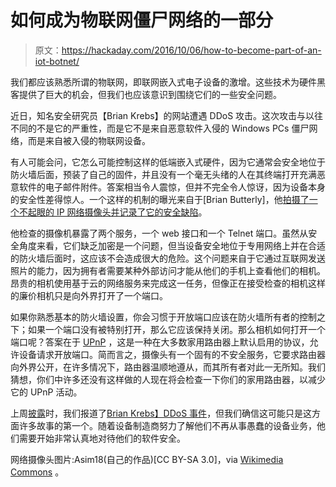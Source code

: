 # 如何成为物联网僵尸网络的一部分

> 原文：<https://hackaday.com/2016/10/06/how-to-become-part-of-an-iot-botnet/>

我们都应该熟悉所谓的物联网，即联网嵌入式电子设备的激增。这些技术为硬件黑客提供了巨大的机会，但我们也应该意识到围绕它们的一些安全问题。

近日，知名安全研究员【Brian Krebs】的网站遭遇 DDoS 攻击。这次攻击与以往不同的不是它的严重性，而是它不是来自恶意软件入侵的 Windows PCs 僵尸网络，而是来自被入侵的物联网设备。

有人可能会问，它怎么可能控制这样的低端嵌入式硬件，因为它通常会安全地位于防火墙后面，预装了自己的固件，并且没有一个毫无头绪的人在其终端打开充满恶意软件的电子邮件附件。答案相当令人震惊，但并不完全令人惊讶，因为设备本身的安全性差得惊人。一个这样的机制的曝光来自于[Brian Butterly]，他[拍摄了一个不起眼的 IP 网络摄像头并记录了它的安全缺陷](https://www.insinuator.net/2016/10/how-to-become-part-of-an-iot-botnet/)。

他检查的摄像机暴露了两个服务，一个 web 接口和一个 Telnet 端口。虽然从安全角度来看，它们缺乏加密是一个问题，但当设备安全地位于专用网络上并在合适的防火墙后面时，这应该不会造成很大的危险。这个问题来自于它通过互联网发送照片的能力，因为拥有者需要某种外部访问才能从他们的手机上查看他们的相机。昂贵的相机使用基于云的网络服务来完成这一任务，但像正在接受检查的相机这样的廉价相机只是向外界打开了一个端口。

如果你熟悉基本的防火墙设置，你会习惯于开放端口应该在防火墙所有者的控制之下；如果一个端口没有被特别打开，那么它应该保持关闭。那么相机如何打开一个端口呢？答案在于 [UPnP](https://en.wikipedia.org/wiki/Universal_Plug_and_Play) ，这是一种在大多数家用路由器上默认启用的协议，允许设备请求开放端口。简而言之，摄像头有一个固有的不安全服务，它要求路由器向外界公开，在许多情况下，路由器温顺地遵从，而其所有者对此一无所知。我们猜想，你们中许多还没有这样做的人现在将会检查一下你们的家用路由器，以减少它的 UPnP 活动。

上周[披露](http://hackaday.com/2016/09/26/extra-large-denial-of-service-attack-uses-dvrs-webcams/)时，我们报道了[Brian Krebs】DDoS 事件](http://hackaday.com/2016/09/29/distributed-censorship-or-extortion-the-iot-vs-brian-krebs/)，但我们确信这可能只是这方面许多故事的第一个。随着设备制造商努力了解他们不再从事愚蠢的设备业务，他们需要开始非常认真地对待他们的软件安全。

网络摄像头图片:Asim18(自己的作品)[CC BY-SA 3.0]，via [Wikimedia Commons](https://commons.wikimedia.org/wiki/File:Webcam_grayscale.jpg) 。